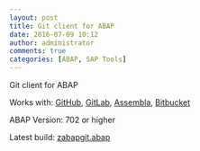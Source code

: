 ```yaml
---
layout: post
title: Git client for ABAP
date: 2016-07-09 10:12
author: administrator
comments: true
categories: [ABAP, SAP Tools]
---
```

Git client for ABAP

Works with: <a href="https://github.com/">GitHub</a>, <a href="https://gitlab.com/">GitLab</a>, <a href="https://www.assembla.com/git/">Assembla</a>, <a href="https://bitbucket.org/">Bitbucket</a>

ABAP Version: 702 or higher

Latest build: <a href="http://larshp.github.io/abapGit/build/zabapgit.txt">zabapgit.abap</a>
